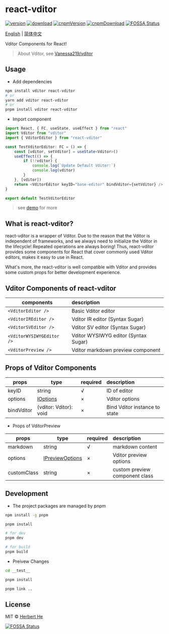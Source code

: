 # react-vditor

[![version](https://img.shields.io/npm/v/react-vditor.svg)](https://www.npmjs.com/package/react-vditor)
[![download](https://img.shields.io/npm/dm/react-vditor.svg)](https://www.npmjs.com/package/react-vditor)
[![cnpmVersion](https://cnpmjs.org/badge/v/react-vditor.svg)](https://cnpmjs.org/package/react-vditor)
[![cnpmDownload](https://cnpmjs.org/badge/d/react-vditor.svg)](https://cnpmjs.org/package/react-vditor)
[![FOSSA Status](https://app.fossa.com/api/projects/git%2Bgithub.com%2FHerbertHe%2Freact-vditor.svg?type=shield)](https://app.fossa.com/projects/git%2Bgithub.com%2FHerbertHe%2Freact-vditor?ref=badge_shield)

[English](./README.md) | [简体中文](./README.zh_CN.md)

Vditor Components for React!

> About Vditor, see [Vanessa219/vditor](https://github.com/Vanessa219/vditor)

## Usage

- Add dependencies

```bash
npm install vditor react-vditor
# or
yarn add vditor react-vditor
# or
pnpm install vditor react-vditor
```

- Import component

```ts
import React, { FC, useState, useEffect } from "react"
import Vditor from "vditor"
import { VditorEditor } from "react-vditor"

const TestVditorEditor: FC = () => {
    const [vditor, setVditor] = useState<Vditor>()
    useEffect(() => {
        if (!!vditor) {
            console.log(`Update Default Vditor:`)
            console.log(vditor)
        }
    }, [vditor])
    return <VditorEditor keyID="base-editor" bindVditor={setVditor} />
}

export default TestVditorEditor
```

> see [demo](./__test__/) for more

## What is react-vditor?

react-vditor is a wrapper of Vditor. Due to the reason that the Vditor is independent of frameworks, and we always need to initialize the Vditor in the lifecycle! Repeated operations are always boring! Thus, react-vditor provides some components for React that cover commonly used Vditor editors, makes it easy to use in React.

What's more, the react-vditor is well compatible with Vditor and provides some custom props for better development experience.

## Vditor Components of react-vditor

| components                | description                          |
| ------------------------- | :----------------------------------- |
| `<VditorEditor />`        | Basic Vditor editor                  |
| `<VditorIREditor />`      | Vditor IR editor (Syntax Sugar)      |
| `<VditorSVEditor />`      | Vditor SV editor (Syntax Sugar)      |
| `<VditorWYSIWYGEditor />` | Vditor WYSIWYG editor (Syntax Sugar) |
| `<VditorPreview />`       | Vditor markdown preview component    |

## Props of Vditor Components

| props      | type                                       | required | description                   |
| ---------- | ------------------------------------------ | -------- | :---------------------------- |
| keyID      | string                                     | √        | ID of editor                  |
| options    | [IOptions](./src/types/options/options.ts) | ×        | Vditor options                |
| bindVditor | (vditor: Vditor): void                     | ×        | Bind Vditor instance to state |

- Props of VditorPreview

| props       | type                                              | required | description                    |
| ----------- | ------------------------------------------------- | -------- | :----------------------------- |
| markdown    | string                                            | √        | markdown content               |
| options     | [IPreviewOptions](./src/types/options/preview.ts) | ×        | Vditor preview options         |
| customClass | string                                            | ×        | custom preview component class |

## Development

- The project packages are managed by pnpm

```bash
npm install -g pnpm

pnpm install

# for dev
pnpm dev

# for build
pnpm build
```

- Preivew Changes

```bash
cd __test__

pnpm install

pnpm link ..
```

## License

MIT &copy; [Herbert He](https://github.com/HerbertHe)


[![FOSSA Status](https://app.fossa.com/api/projects/git%2Bgithub.com%2FHerbertHe%2Freact-vditor.svg?type=large)](https://app.fossa.com/projects/git%2Bgithub.com%2FHerbertHe%2Freact-vditor?ref=badge_large)